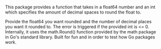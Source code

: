 This package provides a function that takes in a float64 number and an int which specifies the amount of decimal spaces to round the float to.

Provide the float64 you want rounded and the number of decimal places you want it rounded to. The error is triggered if the provided int is <= 0. Internally, it uses the math.Round() function provided by the math package in Go's standard library. Built for fun and in order to test how Go packages work.